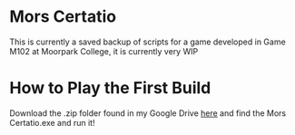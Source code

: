 # Mors Certatio
This is currently a saved backup of scripts for a game developed in Game M102 at Moorpark College, it is currently very WIP


# How to Play the First Build
Download the .zip folder found in my Google Drive [here](https://drive.google.com/file/d/1i5kM2eyqRKDMZZHv1xP8Scx4i5lJjI2I/view?usp=sharing) and find the Mors Certatio.exe and run it!
